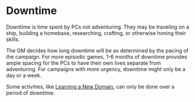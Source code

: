 # Downtime

Downtime is time spent by PCs not adventuring. They may be traveling on a ship, building a homebase, researching, crafting, or otherwise honing their skills.

The GM decides how long downtime will be as determined by the pacing of the campaign. For more episodic games, 1-6 months of downtime provides ample spacing for the PCs to have their own lives separate from adventuring. For campaigns with more urgency, downtime might only be a day or a week.

Some activities, like [Learning a New Domain](../../Magic/Spellcasting/Spell%20Learning/Learned%20Domains.md#Learning%20a%20New%20Domain), can only be done over a period of downtime.
